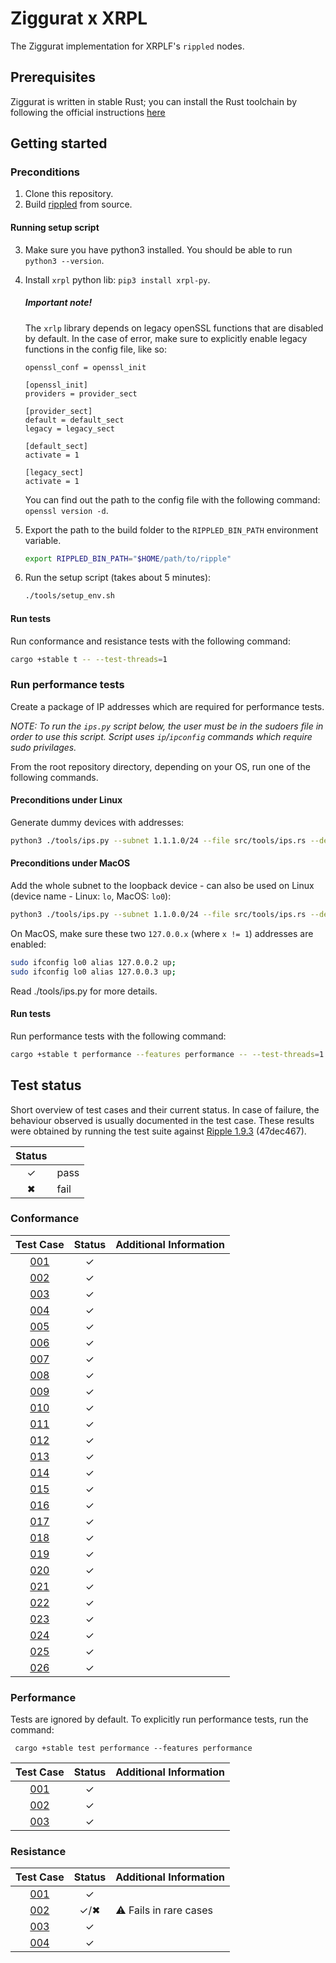 # Ziggurat x XRPL

The Ziggurat implementation for XRPLF's `rippled` nodes.

## Prerequisites
Ziggurat is written in stable Rust; you can install the Rust toolchain by following the official instructions [here](https://www.rust-lang.org/learn/get-started)

## Getting started

### Preconditions
1. Clone this repository.
2. Build [rippled](https://github.com/XRPLF/rippled) from source.

#### Running setup script
3. Make sure you have python3 installed. You should be able to run `python3 --version`.
4. Install `xrpl` python lib: `pip3 install xrpl-py`.

   ##### Important note!
   The `xrlp` library depends on legacy openSSL functions that are disabled by default. In the case of error, make sure to explicitly enable legacy functions in the config file, like so:
   ```
   openssl_conf = openssl_init
   
   [openssl_init]
   providers = provider_sect
   
   [provider_sect]
   default = default_sect
   legacy = legacy_sect
   
   [default_sect]
   activate = 1
   
   [legacy_sect]
   activate = 1
   ```
   You can find out the path to the config file with the following command: `openssl version -d`.

5. Export the path to the build folder to the `RIPPLED_BIN_PATH` environment variable.
   ```bash
   export RIPPLED_BIN_PATH="$HOME/path/to/ripple"
6. Run the setup script (takes about 5 minutes):
   ```bash
   ./tools/setup_env.sh
   ```

#### Run tests
Run conformance and resistance tests with the following command:
```bash
cargo +stable t -- --test-threads=1
```
### Run performance tests
Create a package of IP addresses which are required for performance tests.

_NOTE: To run the `ips.py` script below, the user must be in the sudoers file in order to use this script.
Script uses `ip`/`ipconfig` commands which require sudo privilages._

From the root repository directory, depending on your OS, run one of the following commands.

#### Preconditions under Linux
Generate dummy devices with addresses:
```bash
python3 ./tools/ips.py --subnet 1.1.1.0/24 --file src/tools/ips.rs --dev_prefix test_zeth
```

#### Preconditions under MacOS
Add the whole subnet to the loopback device - can also be used on Linux (device name - Linux: `lo`, MacOS: `lo0`):
```bash
python3 ./tools/ips.py --subnet 1.1.0.0/24 --file src/tools/ips.rs --dev lo0
```
On MacOS, make sure these two `127.0.0.x` (where `x != 1`) addresses are enabled:
```bash
sudo ifconfig lo0 alias 127.0.0.2 up;
sudo ifconfig lo0 alias 127.0.0.3 up;
```

Read ./tools/ips.py for more details.

#### Run tests
Run performance tests with the following command:
```bash
cargo +stable t performance --features performance -- --test-threads=1
```

## Test status

Short overview of test cases and their current status. In case of failure, the behaviour observed is usually documented in the test case.
These results were obtained by running the test suite against [Ripple 1.9.3](https://github.com/XRPLF/rippled) (47dec467).

| Status |               |
|:------:|---------------|
|   ✓    | pass          |
|   ✖    | fail          |


### Conformance

|             Test Case             | Status | Additional Information |
|:---------------------------------:|:------:|:-----------------------|
| [001](SPEC.md#ZG-CONFORMANCE-001) |   ✓    |                        |
| [002](SPEC.md#ZG-CONFORMANCE-002) |   ✓    |                        |
| [003](SPEC.md#ZG-CONFORMANCE-003) |   ✓    |                        |
| [004](SPEC.md#ZG-CONFORMANCE-004) |   ✓    |                        |
| [005](SPEC.md#ZG-CONFORMANCE-005) |   ✓    |                        |
| [006](SPEC.md#ZG-CONFORMANCE-006) |   ✓    |                        |
| [007](SPEC.md#ZG-CONFORMANCE-007) |   ✓    |                        |
| [008](SPEC.md#ZG-CONFORMANCE-008) |   ✓    |                        |
| [009](SPEC.md#ZG-CONFORMANCE-009) |   ✓    |                        |
| [010](SPEC.md#ZG-CONFORMANCE-010) |   ✓    |                        |
| [011](SPEC.md#ZG-CONFORMANCE-011) |   ✓    |                        |
| [012](SPEC.md#ZG-CONFORMANCE-012) |   ✓    |                        |
| [013](SPEC.md#ZG-CONFORMANCE-013) |   ✓    |                        |
| [014](SPEC.md#ZG-CONFORMANCE-014) |   ✓    |                        |
| [015](SPEC.md#ZG-CONFORMANCE-015) |   ✓    |                        |
| [016](SPEC.md#ZG-CONFORMANCE-016) |   ✓    |                        |
| [017](SPEC.md#ZG-CONFORMANCE-017) |   ✓    |                        |
| [018](SPEC.md#ZG-CONFORMANCE-018) |   ✓    |                        |
| [019](SPEC.md#ZG-CONFORMANCE-019) |   ✓    |                        |
| [020](SPEC.md#ZG-CONFORMANCE-020) |   ✓    |                        |
| [021](SPEC.md#ZG-CONFORMANCE-021) |   ✓    |                        |
| [022](SPEC.md#ZG-CONFORMANCE-022) |   ✓    |                        |
| [023](SPEC.md#ZG-CONFORMANCE-023) |   ✓    |                        |
| [024](SPEC.md#ZG-CONFORMANCE-024) |   ✓    |                        |
| [025](SPEC.md#ZG-CONFORMANCE-025) |   ✓    |                        |
| [026](SPEC.md#ZG-CONFORMANCE-026) |   ✓    |                        |

### Performance

Tests are ignored by default. To explicitly run performance tests, run the command:
```
 cargo +stable test performance --features performance
```

|             Test Case             | Status | Additional Information |
|:---------------------------------:|:------:|:-----------------------|
| [001](SPEC.md#ZG-PERFORMANCE-001) |   ✓    |                        |
| [002](SPEC.md#ZG-PERFORMANCE-002) |   ✓    |                        |
| [003](SPEC.md#ZG-PERFORMANCE-003) |   ✓    |                        |

### Resistance

|            Test Case             | Status | Additional Information |
|:--------------------------------:|:------:|:-----------------------|
| [001](SPEC.md#ZG-RESISTANCE-001) |   ✓    |                        |
| [002](SPEC.md#ZG-RESISTANCE-002) |  ✓/✖   | ⚠ Fails in rare cases  |
| [003](SPEC.md#ZG-RESISTANCE-003) |   ✓    |                        |
| [004](SPEC.md#ZG-RESISTANCE-004) |   ✓    |                        |
